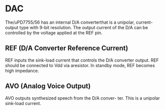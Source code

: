 # DAC

The/uPD7755/56 has an internal D/A converterthat is a 
unipolar, current-output type with 9-bit resolution. The 
output current of the D/A can be controlled by the 
voltage applied at the REF pin. 

## REF (D/A Converter Reference Current)

REF inputs the sink-load current that controls the D/A 
converter output. REF should be connected to Vdd via 
aresistor. In standby mode, REF becomes high impedance.

## AVO (Analog Voice Output)

AVO outputs synthesized speech from the D/A conver- 
ter. This is a unipolar sink-load current. 
